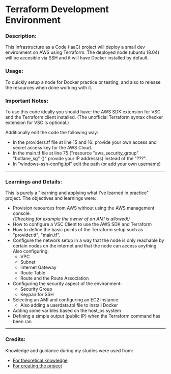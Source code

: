 # **Terraform Development Environment**

### **Description:**
This Infrastructure as a Code (IaaC) project will deploy a small dev environment on AWS using Terraform. The deployed node (ubuntu 18.04) will be accesible via SSH and it will have Docker installed by default.

### **Usage:**
To quickly setup a node for Docker practice or testing, and also to release the resources when done working with it.


### **Important Notes:**
To use this code ideally you should have: the AWS SDK extension for VSC and the Terraform client installed. (The unofficial Terraform syntax checker extension for VSC is optional.)


Additionally edit the code the following way:
- In the providers.tf file at line 15 and 16: provide your own access and secret access key for the AWS Cloud.
- In the main.tf file at line 75 ("resource "aws_security_group" "botlane_sg" {)" provide your IP address(s) instead of the "???".
- In "windows-ssh-config.tpl" edit the path (or add your own username)

---------
### **Learnings and Details:**
This is purely a "learning and applying what I've learned in practice" project. The objectives and learnings were:

- Provision resources from AWS without using the AWS management console.    
*(Checking for example the owner of an AMI is allowed!)*
- How to configure a VSC Client to use the AWS SDK and Terraform
- How to define the basic points of the Terraform setup such as "provider.tf", "main.tf".
- Configure the network setup in a way that the node is only reachable by certain nodes on the internet and that the node can access anything. Also configuring:
    - VPC
    - Subnet
    - Internet Gateway
    - Route Table
    - Route and the Route Association
- Configuring the security aspect of the environment:
    - Security Group
    - Keypair for SSH
- Selecting an AMI and configuring an EC2 instance:
    - Also adding a userdata.tpl file to install Docker
- Adding some varibles based on the host_os system
- Defining a simple output (public IP) when the Terraform command has been ran

---------
### **Credits:**

Knowledge and guidance during my studies were used from:

- [For theoretical knowledge](https://app.pluralsight.com/library/courses/implementing-terraform-aws/table-of-contents)
- [For creating the project](https://youtu.be/iRaai1IBlB0)